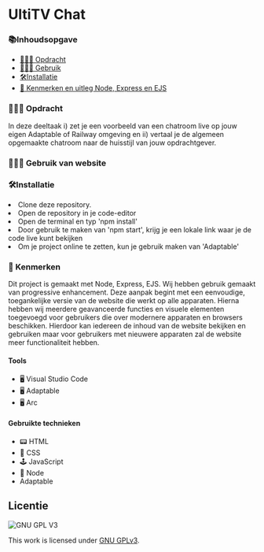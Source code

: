 # UltiTV Chat


<h3>📚Inhoudsopgave</h3>
<ul>
<li><a href="#Opdracht"> 👨🏼‍💼 Opdracht</a></li> 
<li><a href="#Gebruik"> 👩🏽‍💻 Gebruik </a></li>  
 <li><a href="#Installatie"> 🛠Installatie </a></li>
<li><a href="#Kenmerken"> 📱 Kenmerken en uitleg Node, Express en EJS</a></li> 
</ul>

<h3 id="#Opdracht"> 👨🏼‍💼 Opdracht</h3>
In deze deeltaak i) zet je een voorbeeld van een chatroom live op jouw eigen Adaptable of Railway omgeving en ii) vertaal je de algemeen opgemaakte chatroom naar de huisstijl van jouw opdrachtgever.
        
<h3 id="#Gebruik"> 👩🏽‍💻 Gebruik van website</h3>

<h3 id="Installatie"> 🛠Installatie</h3>
<li>Clone deze repository.</li>
<li>Open de repository in je code-editor</li>
<li> Open de terminal en typ 'npm install'</li>
<li>Door gebruik te maken van 'npm start', krijg je een lokale link waar je de code live kunt bekijken</li>
<li>Om je project online te zetten, kun je gebruik maken van 'Adaptable'</li>
        
<h3 id="#Kenmerken"> 📱 Kenmerken</h3>
Dit project is gemaakt met Node, Express, EJS. Wij hebben gebruik gemaakt van progressive enhancement. Deze aanpak begint met een eenvoudige, toegankelijke versie van de website die werkt op alle apparaten. 
Hierna hebben wij meerdere geavanceerde functies en visuele elementen toegevoegd voor gebruikers die over modernere apparaten en browsers beschikken. 
Hierdoor kan iedereen de inhoud van de website bekijken en gebruiken maar voor gebruikers met nieuwere apparaten zal de website meer functionaliteit hebben.

<h4>Tools</h4>
<ul>
        <li> 🖥️ Visual Studio Code</li>
        <li> 🖥️ Adaptable </li>
        <li> 🖥️ Arc </li>
</ul>

<h4>Gebruikte technieken</h4>
<ul>
<li>📟 HTML</li>
        <li>🎨 CSS</li>
        <li>🕹️ JavaScript</li>
        <li>🥜 Node </li>
        <li> Adaptable </li>

  </ul>      

## Licentie

![GNU GPL V3](https://www.gnu.org/graphics/gplv3-127x51.png)

This work is licensed under [GNU GPLv3](./LICENSE).
